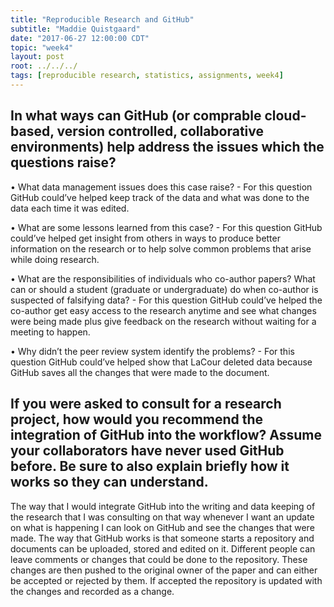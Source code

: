 ```yaml
---
title: "Reproducible Research and GitHub"
subtitle: "Maddie Quistgaard"
date: "2017-06-27 12:00:00 CDT"
topic: "week4"
layout: post
root: ../../../
tags: [reproducible research, statistics, assignments, week4]
---
```

 
## In what ways can GitHub (or comprable cloud-based, version controlled, collaborative environments) help address the issues which the questions raise?

•	What data management issues does this case raise?  - For this question GitHub could’ve helped keep track of the data and what was done to the data each time it was edited. 

•	What are some lessons learned from this case?  - For this question GitHub could’ve helped get insight from others in ways to produce better information on the research or to help solve common problems that arise while doing research. 

•	What are the responsibilities of individuals who co-author papers? What can or should a student (graduate or undergraduate) do when co-author is suspected of falsifying data?  - For this question GitHub could’ve helped the co-author get easy access to the research anytime and see what changes were being made plus give feedback on the research without waiting for a meeting to happen. 

•	Why didn’t the peer review system identify the problems? - For this question GitHub could’ve helped show that LaCour deleted data because GitHub saves all the changes that were made to the document. 


## If you were asked to consult for a research project, how would you recommend the integration of GitHub into the workflow? Assume your collaborators have never used GitHub before. Be sure to also explain briefly how it works so they can understand.
	
The way that I would integrate GitHub into the writing and data keeping of the research that I was consulting on that way whenever I want an update on what is happening I can look on GitHub and see the changes that were made. The way that GitHub works is that someone starts a repository and documents can be uploaded, stored and edited on it. Different people can leave comments or changes that could be done to the repository. These changes are then pushed to the original owner of the paper and can either be accepted or rejected by them. If accepted the repository is updated with the changes and recorded as a change. 
